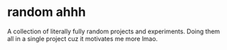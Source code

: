 # random ahhh

A collection of literally fully random projects and experiments. Doing them all in a single project cuz it motivates me more lmao.
